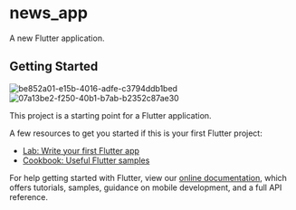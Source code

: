 # news_app

A new Flutter application.

## Getting Started
![be852a01-e15b-4016-adfe-c3794ddb1bed](https://user-images.githubusercontent.com/69073040/91630686-0ea05480-e9f1-11ea-8298-d7c0ab80be37.jpg)
![07a13be2-f250-40b1-b7ab-b2352c87ae30](https://user-images.githubusercontent.com/69073040/91630703-41e2e380-e9f1-11ea-890e-ecdca2104c5b.jpg)


This project is a starting point for a Flutter application.

A few resources to get you started if this is your first Flutter project:

- [Lab: Write your first Flutter app](https://flutter.dev/docs/get-started/codelab)
- [Cookbook: Useful Flutter samples](https://flutter.dev/docs/cookbook)

For help getting started with Flutter, view our
[online documentation](https://flutter.dev/docs), which offers tutorials,
samples, guidance on mobile development, and a full API reference.
